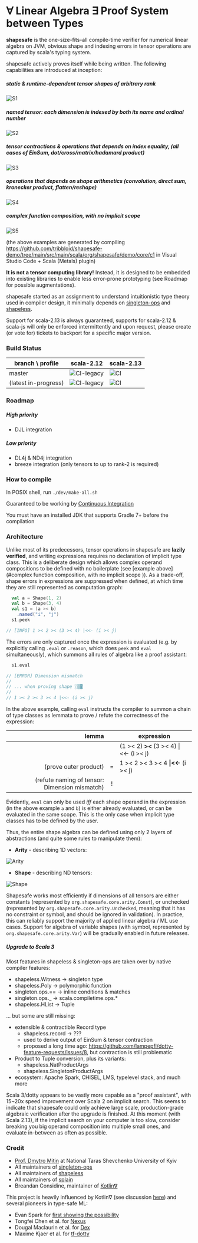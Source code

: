 # ∀ Linear Algebra ∃ Proof System between Types

**shapesafe** is the one-size-fits-all compile-time verifier for numerical linear algebra on JVM, obvious shape and indexing errors in tensor operations are captured by scala's typing system.

shapesafe actively proves itself while being written. The following capabilities are introduced at inception:

##### static & runtime-dependent tensor shapes of arbitrary rank

![S1](doc/video/S1.gif)

##### named tensor: each dimension is indexed by both its name and ordinal number

![S2](doc/video/S2.gif)

##### tensor contractions & operations that depends on index equality, (all cases of EinSum, dot/cross/matrix/hadamard product)

![S3](doc/video/S3.gif)

##### operations that depends on shape arithmetics (convolution, direct sum, kronecker product, flatten/reshape)

![S4](doc/video/S4.gif)

##### complex function composition, with no implicit scope 

![S5](doc/video/S5.gif)

(the above examples are generated by compiling https://github.com/tribbloid/shapesafe-demo/tree/main/src/main/scala/org/shapesafe/demo/core/c1 in Visual Studio Code + Scala (Metals) plugin)

**It is not a tensor computing library!** Instead, it is designed to be embedded into existing libraries to enable less error-prone prototyping (see Roadmap for possible augmentations).

shapesafe started as an assignment to understand intuitionistic type theory used in compiler design, it minimally depends on [singleton-ops](https://github.com/fthomas/singleton-ops) and [shapeless](https://github.com/milessabin/shapeless).

Support for scala-2.13 is always guaranteed, supports for scala-2.12 & scala-js will only be enforced intermittently and upon request, please create (or vote for) tickets to backport for a specific major version.

### Build Status

| branch \ profile | scala-2.12 | scala-2.13 |
| ---- | ---- | ---- |
| master | ![CI-legacy](https://github.com/tribbloid/shapesafe/workflows/CI-legacy/badge.svg?branch=master) | ![CI](https://github.com/tribbloid/shapesafe/workflows/CI/badge.svg?branch=master) |
| (latest in-progress) | ![CI-legacy](https://github.com/tribbloid/shapesafe/workflows/CI-legacy/badge.svg) | ![CI](https://github.com/tribbloid/shapesafe/workflows/CI/badge.svg) |

### Roadmap

##### High priority

- DJL integration

##### Low priority

- DL4j & ND4j integration
- breeze integration (only tensors to up to rank-2 is required)

### How to compile

In POSIX shell, run `./dev/make-all.sh`

Guaranteed to be working by [Continuous Integration](.github/workflows/main.yml)

You must have an installed JDK that supports Gradle 7+ before the compilation

### Architecture

Unlike most of its predecessors, tensor operations in shapesafe are **lazily verified**, and writing expressions requires no declaration of implicit type class.
This is a deliberate design which allows complex operand compositions to be defined with no boilerplate (see [example above](#complex function composition, with no implicit scope )). As a trade-off, shape errors in expressions are suppressed when defined, at which time they are still represented as computation graph:

```scala
  val a = Shape(1, 2)
  val b = Shape(3, 4)
  val s1 = (a >< b)
    .named("i", "j")
  s1.peek

// [INFO] 1 >< 2 >< (3 >< 4) |<<- (i >< j)
```

The errors are only captured once the expression is evaluated (e.g. by explicitly calling `.eval` or `.reason`, which does `peek` and `eval` simultaneously), which summons all rules of algebra like a proof assistant:

```scala
  s1.eval

// [ERROR] Dimension mismatch
//
// ... when proving shape ░▒▓
//
// 1 >< 2 >< 3 >< 4 |<<- (i >< j)
```

In the above example, calling `eval` instructs the compiler to summon a chain of type classes as lemmata to prove / refute the correctness of the expression:

|                                         lemma |       | expression                              |
| --------------------------------------------: | :---: | --------------------------------------- |
|                                               |       | (1 >< 2) **><** (3 >< 4) \|<<- (i >< j) |
|                         (prove outer product) |  =    | 1 >< 2 >< 3 >< 4 **\|<<-** (i >< j)     |
| (refute naming of tensor: Dimension mismatch) |  !    |                                         |

Evidently, `eval` can only be used *iff* each shape operand in the expression (in the above example `a` and `b`)  is either already evaluated, or can be evaluated in the same scope. This is the only case when implicit type classes has to be defined by the user.

Thus, the entire shape algebra can be defined using only 2 layers of abstractions (and quite some rules to manipulate them):

- **Arity** - describing 1D vectors:

![Arity](/home/peng/git/shapesafe/doc/ArityTypeHierarchy.png)

- **Shape** - describing ND tensors:

![Shape](/home/peng/git/shapesafe/doc/ShapeTypeHierarchy.png)

Shapesafe works most efficiently if dimensions of all tensors are either constants (represented by `org.shapesafe.core.arity.Const`), or unchecked (represented by `org.shapesafe.core.arity.Unchecked`,  meaning that it has no constraint or symbol, and should be ignored in validation). In practice, this can reliably support the majority of applied linear algebra / ML use cases. Support for algebra of variable shapes (with symbol, represented by `org.shapesafe.core.arity.Var`) will be gradually enabled in future releases.

##### Upgrade to Scala 3

Most features in shapeless & singleton-ops are taken over by native compiler features:

- shapeless.Witness → singleton type
- shapeless.Poly → polymorphic function
- singleton.ops.== → inline conditions & matches
- singleton.ops._ → scala.compiletime.ops.*
- shapeless.HList → Tuple

... but some are still missing:

- extensible & contractible Record type
  - shapeless.record → ???
  - used to derive output of EinSum & tensor contraction
  - proposed a long time ago: https://github.com/lampepfl/dotty-feature-requests/issues/8, but contraction is still problematic
- Product to Tuple conversion, plus its variants:
  - shapeless.NatProductArgs
  - shapeless.SingletonProductArgs
- ecosystem: Apache Spark, CHISEL, LMS, typelevel stack, and much more

Scala 3/dotty appears to be vastly more capable as a "proof assistant", with 15~20x speed improvement over Scala 2 on implicit search. This seems to indicate that shapesafe could only achieve large scale, production-grade algebraic verification after the upgrade is finished. At this moment (with Scala 2.13), if the implicit search on your computer is too slow, consider breaking you big operand composition into multiple small ones, and evaluate in-between as often as possible.

### Credit

- [Prof. Dmytro Mitin](https://www.researchgate.net/profile/Dmytro-Mitin) at National Taras Shevchenko University of Kyiv
- All maintainers of [singleton-ops](https://github.com/fthomas/singleton-ops)
- All maintainers of [shapeless](https://github.com/milessabin/shapeless)
- All maintainers of [splain](https://github.com/tek/splain)
- Breandan Considine, maintainer of [Kotlin∇](https://openreview.net/forum?id=SkluMSZ08H)

This project is heavily influenced by Kotlin∇ (see discussion [here](https://github.com/breandan/kotlingrad/issues/11)) and several pioneers in type-safe ML:

- Evan Spark for [first showing the possibility](https://etrain.github.io/2015/05/28/type-safe-linear-algebra-in-scala)
- Tongfei Chen et al. for [Nexus](https://github.com/ctongfei/nexus)
- Dougal Maclaurin et al. for [Dex](https://github.com/google-research/dex-lang)
- Maxime Kjaer et al. for [tf-dotty](https://github.com/MaximeKjaer/tf-dotty)

